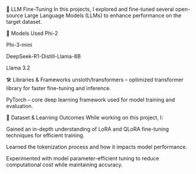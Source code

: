 🧠 LLM Fine-Tuning
In this projects, I explored and fine-tuned several open-source Large Language Models (LLMs) to enhance performance on the target dataset.

📌 Models Used
Phi-2

Phi-3-mini

DeepSeek-R1-Distill-Llama-8B

Llama 3.2

🛠 Libraries & Frameworks
unsloth/transformers – optimized transformer library for faster fine-tuning and inference.

PyTorch – core deep learning framework used for model training and evaluation.

📂 Dataset & Learning Outcomes
While working on this project, I:

Gained an in-depth understanding of LoRA and QLoRA fine-tuning techniques for efficient training.

Learned the tokenization process and how it impacts model performance.

Experimented with model parameter-efficient tuning to reduce computational cost while maintaining accuracy.

